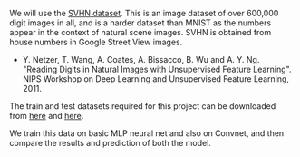 We will use the [SVHN dataset](http://ufldl.stanford.edu/housenumbers/). This is an image dataset of over 600,000 digit images in all, and is a harder dataset than MNIST as the numbers appear in the context of natural scene images. SVHN is obtained from house numbers in Google Street View images.

* Y. Netzer, T. Wang, A. Coates, A. Bissacco, B. Wu and A. Y. Ng. "Reading Digits in Natural Images with Unsupervised Feature Learning". NIPS Workshop on Deep Learning and Unsupervised Feature Learning, 2011.

The train and test datasets required for this project can be downloaded from [here](http://ufldl.stanford.edu/housenumbers/train.tar.gz) and [here](http://ufldl.stanford.edu/housenumbers/test.tar.gz).


We train this data on basic MLP neural net and also on Convnet, and then compare the results and prediction of both the model.
